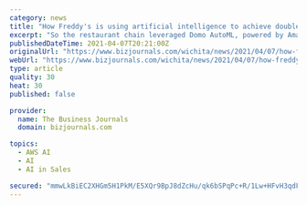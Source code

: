 ```yaml
---
category: news
title: "How Freddy's is using artificial intelligence to achieve double-digit sales growth"
excerpt: "So the restaurant chain leveraged Domo AutoML, powered by Amazon SageMaker Autopilot, to help onboard and deploy machine learning models to predict staffing fluctuations and save money."
publishedDateTime: 2021-04-07T20:21:00Z
originalUrl: "https://www.bizjournals.com/wichita/news/2021/04/07/how-freddys-is-using-artificial-intelligence-to.html"
webUrl: "https://www.bizjournals.com/wichita/news/2021/04/07/how-freddys-is-using-artificial-intelligence-to.html"
type: article
quality: 30
heat: 30
published: false

provider:
  name: The Business Journals
  domain: bizjournals.com

topics:
  - AWS AI
  - AI
  - AI in Sales

secured: "mmwLkBiEC2XHGm5H1PkM/E5XQr9BpJ8dZcHu/qk6bSPqPc+R/1Lw+HFvH3qdF99uPSixQ+WsKpOd6Zh/jEwQEnATdidsDy6/1fAkHEn8CkDVAjrmxJaKmsStsDNnD3NDbXqpMDixG5LuI8eOsdWa6USo3PG3C1X5giriGRV3nMxuz1y6JFSHg4iFQGsHmz61j46PgJ3EskzWOjCMSInyBwHGKh15UgJBFrGlKZJpFV5C7ju61KvnGhbhrpvKMLeL9fUfIxNqV3UlROOMPsmnFYaIyl0BolUbWgPqlvXLbh4iHdngYiLg2s/n7q9cuIxoy377vFU7XyYi9b/FKqFynDpvVM07uM6PdXxy6OkRAec=;z+DaG84meGvT+Q9H2QZhFA=="
---
```



